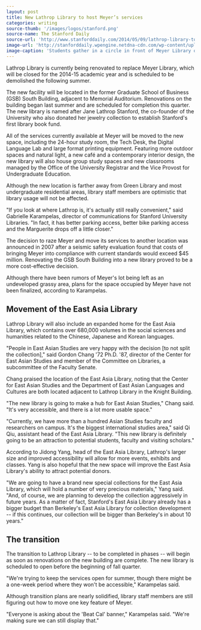 ```yaml
---
layout: post
title: New Lathrop Library to host Meyer’s services
categories: writing
source-thumb: '/images/logos/stanford.png'
source-name: The Stanford Daily
source-url: 'http://www.stanforddaily.com/2014/05/09/lathrop-library-to-replace-meyer/'
image-url: 'http://stanforddaily.wpengine.netdna-cdn.com/wp-content/uploads/2014/05/Meyer.jpg'
image-caption: 'Students gather in a circle in front of Meyer Library on July 6, 2010.'
---
```


Lathrop Library is currently being renovated to replace Meyer Library, which will be closed for the 2014-15 academic year and is scheduled to be demolished the following summer.

The new facility will be located in the former Graduate School of Business (GSB) South Building, adjacent to Memorial Auditorium. Renovations on the building began last summer and are scheduled for completion this quarter. The new library is named after Jane Lathrop Stanford, the co-founder of the University who also donated her jewelry collection to establish Stanford's first library book fund.

All of the services currently available at Meyer will be moved to the new space, including the 24-hour study room, the Tech Desk, the Digital Language Lab and large format printing equipment. Featuring more outdoor spaces and natural light, a new café and a contemporary interior design, the new library will also house group study spaces and new classrooms managed by the Office of the University Registrar and the Vice Provost for Undergraduate Education.

Although the new location is farther away from Green Library and most undergraduate residential areas, library staff members are optimistic that library usage will not be affected.

"If you look at where Lathrop is, it's actually still really convenient," said Gabrielle Karampelas, director of communications for Stanford University Libraries. "In fact, it has better parking access, better bike parking access and the Marguerite drops off a little closer."

The decision to raze Meyer and move its services to another location was announced in 2007 after a seismic safety evaluation found that costs of bringing Meyer into compliance with current standards would exceed $45 million. Renovating the GSB South Building into a new library proved to be a more cost-effective decision.

Although there have been rumors of Meyer's lot being left as an undeveloped grassy area, plans for the space occupied by Meyer have not been finalized, according to Karampelas.

## Movement of the East Asia Library
Lathrop Library will also include an expanded home for the East Asia Library, which contains over 680,000 volumes in the social sciences and humanities related to the Chinese, Japanese and Korean languages.

"People in East Asian Studies are very happy with the decision [to not split the collection]," said Gordon Chang '72 Ph.D. '87, director of the Center for East Asian Studies and member of the Committee on Libraries, a subcommittee of the Faculty Senate.

Chang praised the location of the East Asia Library, noting that the Center for East Asian Studies and the Department of East Asian Languages and Cultures are both located adjacent to Lathrop Library in the Knight Building.

"The new library is going to make a hub for East Asian Studies," Chang said. "It's very accessible, and there is a lot more usable space."

"Currently, we have more than a hundred Asian Studies faculty and researchers on campus. It's the biggest international studies area," said Qi Qiu, assistant head of the East Asia Library. "This new library is definitely going to be an attraction to potential students, faculty and visiting scholars."

According to Jidong Yang, head of the East Asia Library, Lathrop's larger size and improved accessibility will allow for more events, exhibits and classes. Yang is also hopeful that the new space will improve the East Asia Library's ability to attract potential donors.

"We are going to have a brand new special collections for the East Asia Library, which will hold a number of very precious materials," Yang said. "And, of course, we are planning to develop the collection aggressively in future years. As a matter of fact, Stanford's East Asia Library already has a bigger budget than Berkeley's East Asia Library for collection development -- if this continues, our collection will be bigger than Berkeley's in about 10 years."

## The transition
The transition to Lathrop Library -- to be completed in phases -- will begin as soon as renovations on the new building are complete. The new library is scheduled to open before the beginning of fall quarter.

"We're trying to keep the services open for summer, though there might be a one-week period where they won't be accessible," Karampelas said.

Although transition plans are nearly solidified, library staff members are still figuring out how to move one key feature of Meyer.

"Everyone is asking about the 'Beat Cal' banner," Karampelas said. "We're making sure we can still display that."

